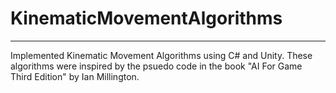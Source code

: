 # KinematicMovementAlgorithms
-------------------------------------------------------------------------------------------------------------------------------
Implemented Kinematic Movement Algorithms using C# and Unity. These algorithms were inspired by the psuedo code in the book "AI For Game Third Edition" by Ian Millington. 
